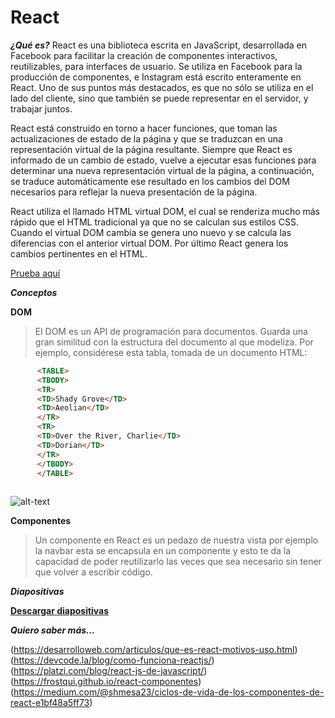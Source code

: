 # React #

***¿Qué es?***
React es una biblioteca escrita en JavaScript, desarrollada en Facebook para facilitar la creación de componentes interactivos, reutilizables, para interfaces de usuario. Se utiliza en Facebook para la producción de componentes, e Instagram está escrito enteramente en React. Uno de sus puntos más destacados, es que no sólo se utiliza en el lado del cliente, sino que también se puede representar en el servidor, y trabajar juntos.

React está construido en torno a hacer funciones, que toman las actualizaciones de estado de la página y que se traduzcan en una representación virtual de la página resultante. Siempre que React es informado de un cambio de estado, vuelve a ejecutar esas funciones para determinar una nueva representación virtual de la página, a continuación, se traduce automáticamente ese resultado en los cambios del DOM necesarios para reflejar la nueva presentación de la página.

React utiliza el llamado HTML virtual DOM, el cual se renderiza mucho más rápido que el HTML tradicional ya que no se calculan sus estilos CSS. Cuando el virtual DOM cambia se genera uno nuevo y se calcula las diferencias con el anterior virtual DOM. Por último React genera los cambios pertinentes en el HTML.


[Prueba aquí](https://repl.it/@EduDevf/firstreactApp "replit")


***Conceptos***

**DOM**
>El DOM es un API de programación para documentos. Guarda una gran similitud con la estructura del documento al que modeliza. Por ejemplo, considérese esta tabla, tomada de un documento HTML:

```html
      <TABLE>
      <TBODY> 
      <TR> 
      <TD>Shady Grove</TD>
      <TD>Aeolian</TD> 
      </TR> 
      <TR>
      <TD>Over the River, Charlie</TD>        
      <TD>Dorian</TD> 
      </TR> 
      </TBODY>
      </TABLE>
    
```
![alt-text](https://www.w3.org/2002/07/table.png)

**Componentes**
>Un componente en React es un pedazo de nuestra vista por ejemplo la navbar esta se encapsula en un componente y esto te da la capacidad de poder reutilizarlo las veces que sea necesario sin tener que volver a escribir código.


***Diapositivas***

[**Descargar diapositivas**](https://raw.githubusercontent.com/devfmx/cinta-roja/master/3.3%20ReactJS/React.pdf)


***Quiero saber más...***

(https://desarrolloweb.com/articulos/que-es-react-motivos-uso.html)
(https://devcode.la/blog/como-funciona-reactjs/)
(https://platzi.com/blog/react-js-de-javascript/)
(https://frostqui.github.io/react-componentes)
(https://medium.com/@shmesa23/ciclos-de-vida-de-los-componentes-de-react-e1bf48a5ff73)